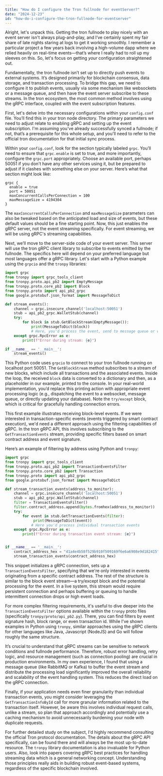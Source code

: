 ```yaml
---
title: "How do I configure the Tron fullnode for eventServer?"
date: "2024-12-23"
id: "how-do-i-configure-the-tron-fullnode-for-eventserver"
---
```


Alright, let's unpack this. Getting the tron fullnode to play nicely with an event server isn't always plug-and-play, and I’ve certainly spent my fair share of late nights staring at logs to get it working smoothly. I remember a particular project a few years back involving a high-volume dapp where we relied heavily on real-time events—that’s where I really had to roll up my sleeves on this. So, let's focus on getting *your* configuration straightened out.

Fundamentally, the tron fullnode isn’t set up to directly push events to external systems. It’s designed primarily for blockchain consensus, data storage, and transaction processing. To bridge this gap, we need to configure it to publish events, usually via some mechanism like websockets or a message queue, and then have the event server subscribe to these streams. In the tron ecosystem, the most common method involves using the gRPC interface, coupled with the event subscription features.

First, let's delve into the necessary configurations within your `config.conf` file. You’ll find this in your tron node directory. The primary parameters we need to adjust relate to enabling gRPC and setting up the event subscription. I'm assuming you've already successfully synced a fullnode; if not, that’s a prerequisite for this whole setup, and you'll need to refer to the official tron documentation for that initial sync process.

Within your `config.conf`, look for the section typically labeled `grpc`. You’ll need to ensure that `grpc.enable` is set to true, and more importantly, configure the `grpc.port` appropriately. Choose an available port, perhaps 50051 if you don't have any other services using it, but be prepared to adjust if it clashes with something else on your server. Here’s what that section might look like:

```properties
grpc {
  enable = true
  port = 50051
  maxConcurrentCallsPerConnection = 100
  maxMessageSize = 4194304
}
```

The `maxConcurrentCallsPerConnection` and `maxMessageSize` parameters can also be tweaked based on the anticipated load and size of events, but these default values should be a fine starting point. Now, this just enables the gRPC server, not the event streaming specifically. For event streaming, we will be using gRPC's streaming capabilities.

Next, we’ll move to the server-side code of your event server. This server will use the tron gRPC client library to subscribe to events emitted by the fullnode. The specifics here will depend on your preferred language but most languages offer a gRPC library. Let's start with a Python example using the `grpcio` and the `tronpy` libraries:

```python
import grpc
from tronpy import grpc_tools_client
from tronpy.proto.api_pb2 import EmptyMessage
from tronpy.proto.core_pb2 import Block
from tronpy.proto import api_pb2_grpc
from google.protobuf.json_format import MessageToDict

def stream_events():
    channel = grpc.insecure_channel('localhost:50051')
    stub = api_pb2_grpc.WalletStub(channel)
    try:
        for block in stub.GetBlockStream(EmptyMessage()):
            print(MessageToDict(block))
            # Here, you'd process the event, send to message queue or websocket
    except grpc.RpcError as e:
        print(f"Error during stream: {e}")

if __name__ == '__main__':
    stream_events()
```

This Python code uses `grpcio` to connect to your tron fullnode running on localhost port 50051. The `GetBlockStream` method subscribes to a stream of new blocks, which include all transactions and the associated events. Inside the loop, the received `block` data is converted to a dictionary and then, as a placeholder in our example, printed to the console. In your real-world implementation, you’d replace this printing action with appropriate event processing logic (e.g., dispatching the event to a websocket, message queue, or directly updating your database). Note the `try/except` block, which is critical for gracefully handling connection errors.

This first example illustrates receiving block-level events. If we were interested in transaction-specific events (events triggered by smart contract execution), we'd need a different approach using the filtering capabilities of gRPC. In the tron gRPC API, this involves subscribing to the `GetTransactionEvents` stream, providing specific filters based on smart contract address and event signature.

Here’s an example of filtering by address using Python and `tronpy`:

```python
import grpc
from tronpy import grpc_tools_client
from tronpy.proto.api_pb2 import TransactionEventsFilter
from tronpy.proto.core_pb2 import Transaction
from tronpy.proto import api_pb2_grpc
from google.protobuf.json_format import MessageToDict

def stream_transaction_events(address_to_monitor):
    channel = grpc.insecure_channel('localhost:50051')
    stub = api_pb2_grpc.WalletStub(channel)
    filter = TransactionEventsFilter()
    filter.contract_address.append(bytes.fromhex(address_to_monitor))
    try:
        for event in stub.GetTransactionEvents(filter):
             print(MessageToDict(event))
            # Here you'd process individual transaction events
    except grpc.RpcError as e:
        print(f"Error during transaction event stream: {e}")


if __name__ == '__main__':
    contract_address_hex = "41a4e4b58f529b910f509169f6e6a6908e9d182415" #example address
    stream_transaction_events(contract_address_hex)
```

This snippet initializes a gRPC connection, sets up a `TransactionEventsFilter`, specifying that we're only interested in events originating from a specific contract address. The rest of the structure is similar to the block event stream—a try/except block and the potential processing for the event. In a live system, this stream would require persistent connection and perhaps buffering or queuing to handle intermittent connection drops or high event loads.

For more complex filtering requirements, it's useful to dive deeper into the `TransactionEventsFilter` options available within the `tronpy` proto files (specifically `tronpy/proto/api_pb2.py`). There, you can find filters by event signature hash, block range, or even transaction id. While I've shown examples in Python using `tronpy`, similar approaches using the gRPC clients for other languages like Java, Javascript (NodeJS) and Go will follow roughly the same structure.

It’s crucial to understand that gRPC streams can be sensitive to network conditions and fullnode performance. Therefore, robust error handling, retry logic, and resource management (such as connection pooling) are crucial in production environments. In my own experience, I found that using a message queue (like RabbitMQ or Kafka) to buffer the event stream and distribute the processing load significantly improved the overall reliability and scalability of the event handling system. This reduces the direct load on the gRPC connection.

Finally, if your application needs even finer granularity than individual transaction events, you might consider leveraging the `GetTransactionInfoById` call for more granular information related to the transaction itself. However, be aware this involves individual request calls, unlike a stream, so plan that approach accordingly and potentially use a caching mechanism to avoid unnecessarily burdening your node with duplicate requests.

For further detailed study on the subject, I'd highly recommend consulting the official Tron protocol documentation. The details about the gRPC API specifically, can be found there and will always be the most up-to-date resource. The `tronpy` library documentation is also invaluable for Python users. Also, look into papers covering gRPC best practices for handling streaming data which is a general networking concept. Understanding those principles really aids in building robust event-based systems, regardless of the specific blockchain involved.
